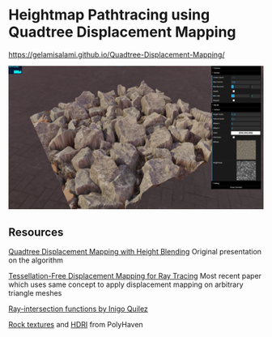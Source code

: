 # Heightmap Pathtracing using Quadtree Displacement Mapping

https://gelamisalami.github.io/Quadtree-Displacement-Mapping/

<img src="screenshot-image.png">



## Resources

[Quadtree Displacement Mapping with Height Blending](https://www.gamedevs.org/uploads/quadtree-displacement-mapping-with-height-blending.pdf)
Original presentation on the algorithm

[Tessellation-Free Displacement Mapping for Ray Tracing](https://perso.telecom-paristech.fr/boubek/papers/TFDM/)
Most recent paper which uses same concept to apply displacement mapping on arbitrary triangle meshes

[Ray-intersection functions by Inigo Quilez](https://iquilezles.org/articles/intersectors/)


[Rock textures](https://polyhaven.com/a/gray_rocks) and [HDRI](https://polyhaven.com/a/the_sky_is_on_fire) from PolyHaven